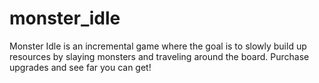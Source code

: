 # monster_idle
Monster Idle is an incremental game where the goal is to slowly build up resources by slaying monsters and traveling around the board. Purchase upgrades and see far you can get!
